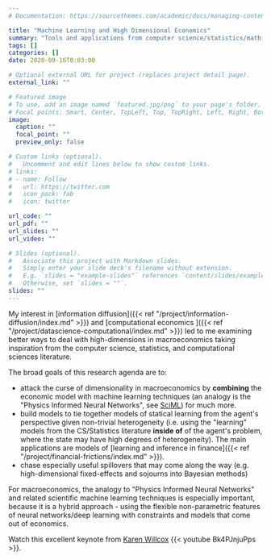 ```yaml
---
# Documentation: https://sourcethemes.com/academic/docs/managing-content/

title: "Machine Learning and High Dimensional Economics"
summary: "Tools and applications from computer science/statistics/math for modeling heterogeneity, information diffusion, and high-dimensional learning."
tags: []
categories: []
date: 2020-09-16T0:03:00

# Optional external URL for project (replaces project detail page).
external_link: ""

# Featured image
# To use, add an image named `featured.jpg/png` to your page's folder.
# Focal points: Smart, Center, TopLeft, Top, TopRight, Left, Right, BottomLeft, Bottom, BottomRight.
image:
  caption: ""
  focal_point: ""
  preview_only: false

# Custom links (optional).
#   Uncomment and edit lines below to show custom links.
# links:
# - name: Follow
#   url: https://twitter.com
#   icon_pack: fab
#   icon: twitter

url_code: ""
url_pdf: ""
url_slides: ""
url_video: ""

# Slides (optional).
#   Associate this project with Markdown slides.
#   Simply enter your slide deck's filename without extension.
#   E.g. `slides = "example-slides"` references `content/slides/example-slides.md`.
#   Otherwise, set `slides = ""`.
slides: ""
---
```

My interest in [information diffusion]({{< ref "/project/information-diffusion/index.md" >}}) and [computational economics ]({{< ref "/project/datascience-computational/index.md" >}}) led to me examining better ways to deal with high-dimensions in macroeconomics taking inspiration from the computer science, statistics, and computational sciences literature.

The broad goals of this research agenda are to:
   - attack the curse of dimensionality in macroeconomics by **combining** the economic model with machine learning techniques (an analogy is the "Physics Informed Neural Networks", see [SciML](https://sciml.ai/)) for much more.
   - build models to tie together models of statical learning from the agent's perspective given non-trivial heterogeneity (i.e. using the "learning" models from the CS/Statistics literature **inside of** of the agent's problem, where the state may have high degrees of heterogeneity).  The main applications are models of [learning and inference in finance]({{< ref "/project/financial-frictions/index.md" >}}).
   - chase especially useful spillovers that may come along the way (e.g. high-dimensional fixed-effects and sojourns into Bayesian methods)

For macroeconomics, the analogy to "Physics Informed Neural Networks" and related scientific machine learning techniques is especially important, because it is a hybrid approach - using the flexible non-parametric features of neural networks/deep learning with constraints and models that come out of economics.

Watch this excellent keynote from [Karen Willcox](https://kiwi.oden.utexas.edu/) 
{{< youtube Bk4PJnjuPps >}}.    